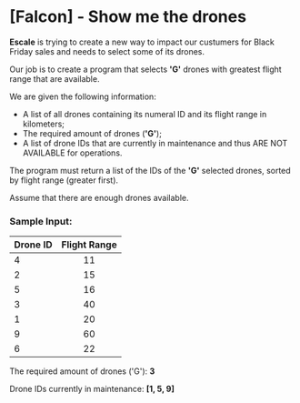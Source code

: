 # [Falcon] - Show me the drones

**Escale** is trying to create a new way to impact our custumers for Black Friday sales and needs to select some of its drones.

Our job is to create a program that selects **'G'** drones with greatest flight range that are available.

We are given the following information:
* A list of all drones containing its numeral ID and its flight range in kilometers;
* The required amount of drones (**'G'**);
* A list of drone IDs that are currently in maintenance and thus ARE NOT AVAILABLE for operations.

The program must return a list of the IDs of the **'G'** selected drones, sorted by flight range (greater first).

Assume that there are enough drones available.

### Sample Input:
| Drone ID |      Flight Range      |
|----------|:----------------------:|
| 4 | 11 |
| 2 | 15 |
| 5 | 16 |
| 3 | 40 |
| 1 | 20 |
| 9 | 60 |
| 6 | 22 |

The required amount of drones ('G'): **3**

Drone IDs currently in maintenance: **[1, 5, 9]**


